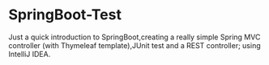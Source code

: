 # SpringBoot-Test
Just a quick introduction to SpringBoot,creating a really simple Spring MVC controller (with Thymeleaf template),JUnit test and a REST controller; using IntelliJ IDEA.
